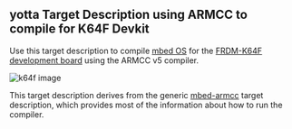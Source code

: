 ## yotta Target Description using ARMCC to compile for K64F Devkit

Use this target description to compile [mbed
OS](http://www.mbed.com/en/development/software/mbed-os/) for the [FRDM-K64F
development
board](http://www.mbed.com/en/development/hardware/boards/freescale/frdm_k64f/)
using the ARMCC v5 compiler.

![k64f image](https://mbed-media.s3.amazonaws.com/k64f_image_v1.JPG.250x250_q85.jpg)

This target description derives from the generic
[mbed-armcc](https://github.com/ARMmbed/target-mbed-armcc) target description,
which provides most of the information about how to run the compiler.

